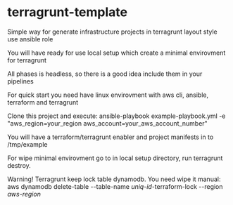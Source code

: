 # terragrunt-template
Simple way for generate infrastructure projects in terragrunt layout style use ansible role

You will have ready for use local setup which create a minimal envirovment for terragrunt

All phases is headless, so there is a good idea include them in your pipelines

For quick start you need have linux envirovment with aws cli, ansible, terraform and terragrunt

Clone this project and execute:
    ansible-playbook example-playbook.yml -e "aws_region=your_region aws_account=your_aws_account_number"

You will have a terraform/terragrunt enabler and project manifests in to /tmp/example

For wipe minimal envirovment go to in local setup directory, run terragrunt destroy.

Warning! Terragrunt keep lock table dynamodb. You need wipe it manual:
aws dynamodb delete-table --table-name *uniq-id*-terraform-lock --region *aws-region*
